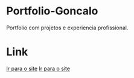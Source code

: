 # Portfolio-Goncalo
Portfolio com projetos e experiencia profissional.
# Link
[Ir para o site](https://goncalogarrido2.github.io/GoncaloGarrido/)
[Ir para o site](https://goncalogarrido2.github.io/GoncaloGarrido/old/)
